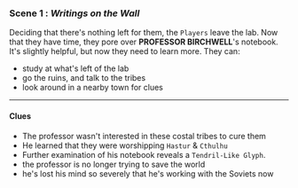 
### Scene 1 : *Writings on the Wall* ###

Deciding that there's nothing left for them, the `Players` leave the lab.
Now that they have time, they pore over **PROFESSOR BIRCHWELL**'s notebook.
It's slightly helpful, but now they need to learn more.
They can:
- study at what's left of the lab
- go the ruins, and talk to the tribes
- look around in a nearby town for clues

---


#### Clues ####

- The professor wasn't interested in these costal tribes to cure them
- He learned that they were worshipping `Hastur` & `Cthulhu`
- Further examination of his notebook reveals a `Tendril-Like Glyph`.
- the professor is no longer trying to save the world
- he's lost his mind so severely that he's working with the Soviets now


